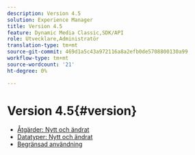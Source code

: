 ```yaml
---
description: Version 4.5
solution: Experience Manager
title: Version 4.5
feature: Dynamic Media Classic,SDK/API
role: Utvecklare,Administratör
translation-type: tm+mt
source-git-commit: 469d1a5c43a972116a8a2efb0de5708800130a99
workflow-type: tm+mt
source-wordcount: '21'
ht-degree: 0%

---
```



# Version 4.5{#version}

* [Åtgärder: Nytt och ändrat](r-4-5-operations.md)
* [Datatyper: Nytt och ändrat](r-4-5-types.md)
* [Begränsad användning](r-restricted-use.md)
